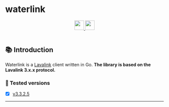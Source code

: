 # waterlink

<div align="center">
  <a href="https://golang.org/">
    <img
      src="https://img.shields.io/badge/Made%20in-Go-%23EF4041?style=for-the-badge"
      height="30"
    />
  </a>
  <a href="https://pkg.go.dev/github.com/lukasl-dev/waterlink">
    <img
      src="https://img.shields.io/badge/godoc-reference-5272B4.svg?style=for-the-badge"
      height="30"
    />
  </a>
</div>

<br>

## :books: Introduction

Waterlink is a [Lavalink](https://github.com/freyacodes/Lavalink) client written in Go. **The library is based on the Lavalink 3.x.x protocol.**

### :mag_right: Tested versions

- [x] [v3.3.2.5](https://github.com/freyacodes/Lavalink/releases/tag/3.3.2.5)

---
